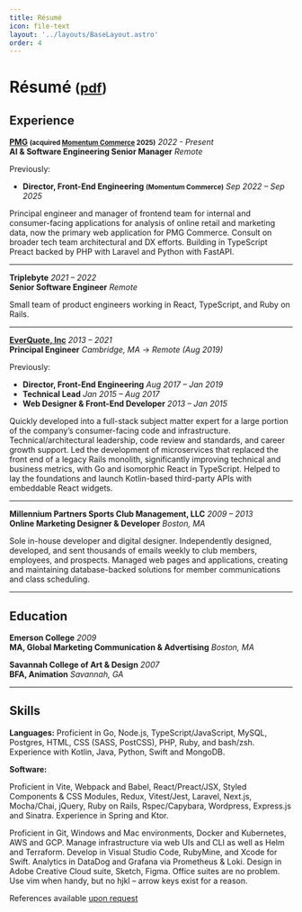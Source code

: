 ```yaml
---
title: Résumé
icon: file-text
layout: '../layouts/BaseLayout.astro'
order: 4
---
```


# Résumé <small>([pdf](/resumes/2025-10-resume-ben-saufley.pdf))</small>

## Experience

**[PMG](https://www.pmg.com) <small>(acquired [Momentum Commerce](https://www.momentumcommerce.com) 2025)</small>** _2022 - Present_  
**AI & Software Engineering Senior Manager** _Remote_

Previously:

- **Director, Front-End Engineering <small>(Momentum Commerce)</small>** _Sep 2022 – Sep 2025_

Principal engineer and manager of frontend team for internal and consumer-facing applications for analysis of online retail and marketing data, now the primary web application for PMG Commerce. Consult on broader tech team architectural and DX efforts. Building in TypeScript Preact backed by PHP with Laravel and Python with FastAPI.

---

**Triplebyte** _2021 – 2022_  
**Senior Software Engineer** _Remote_

Small team of product engineers working in React, TypeScript, and Ruby on Rails.

---

**[EverQuote, Inc](https://everquote.com)** _2013 – 2021_  
**Principal Engineer** _Cambridge, MA_ &rarr; _Remote (Aug 2019)_

Previously:

- **Director, Front-End Engineering** _Aug 2017 – Jan 2019_
- **Technical Lead** _Jan 2015 – Aug 2017_
- **Web Designer & Front-End Developer** _2013 – Jan 2015_

Quickly developed into a full-stack subject matter expert for a large portion of the company’s consumer-facing code and infrastructure. Technical/architectural leadership, code review and standards, and career growth support. Led the development of microservices that replaced the front end of a legacy Rails monolith, significantly improving technical and business metrics, with Go and isomorphic React in TypeScript. Helped to lay the foundations and launch Kotlin-based third-party APIs with embeddable React widgets.

---

**Millennium Partners Sports Club Management, LLC** _2009 – 2013_  
**Online Marketing Designer & Developer** _Boston, MA_

Sole in-house developer and digital designer. Independently designed, developed, and sent thousands of emails weekly to club members, employees, and prospects. Managed web pages and applications, creating and maintaining database-backed solutions for member communications and class scheduling.

---

## Education

**Emerson College** _2009_  
**MA, Global Marketing Communication & Advertising** _Boston, MA_

**Savannah College of Art & Design** _2007_  
**BFA, Animation** _Savannah, GA_

---

## Skills

**Languages:** Proficient in Go, Node.js, TypeScript/JavaScript, MySQL, Postgres, HTML, CSS (SASS, PostCSS), PHP, Ruby, and bash/zsh. Experience with Kotlin, Java, Python, Swift and MongoDB.

**Software:**

Proficient in Vite, Webpack and Babel, React/Preact/JSX, Styled Components & CSS Modules, Redux, Vitest/Jest, Laravel, Next.js, Mocha/Chai, jQuery, Ruby on Rails, Rspec/Capybara, Wordpress, Express.js and Sinatra. Experience in Spring and Ktor.

Proficient in Git, Windows and Mac environments, Docker and Kubernetes, AWS and GCP. Manage infrastructure via web UIs and CLI as well as Helm and Terraform. Develop in Visual Studio Code, RubyMine, and Xcode for Swift. Analytics in DataDog and Grafana via Prometheus & Loki. Design in Adobe Creative Cloud suite, Sketch, Figma. Office suites are no problem. Use vim when handy, but no hjkl – arrow keys exist for a reason.

References available [upon request](/contact)
